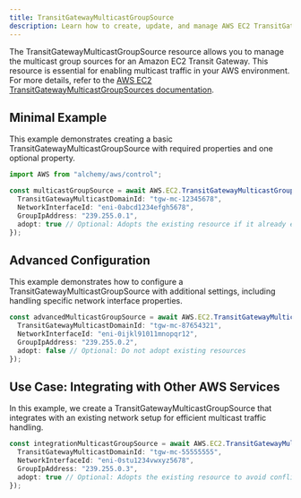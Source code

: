 ```yaml
---
title: TransitGatewayMulticastGroupSource
description: Learn how to create, update, and manage AWS EC2 TransitGatewayMulticastGroupSources using Alchemy Cloud Control.
---
```


The TransitGatewayMulticastGroupSource resource allows you to manage the multicast group sources for an Amazon EC2 Transit Gateway. This resource is essential for enabling multicast traffic in your AWS environment. For more details, refer to the [AWS EC2 TransitGatewayMulticastGroupSources documentation](https://docs.aws.amazon.com/ec2/latest/userguide/).

## Minimal Example

This example demonstrates creating a basic TransitGatewayMulticastGroupSource with required properties and one optional property.

```ts
import AWS from "alchemy/aws/control";

const multicastGroupSource = await AWS.EC2.TransitGatewayMulticastGroupSource("myMulticastGroupSource", {
  TransitGatewayMulticastDomainId: "tgw-mc-12345678",
  NetworkInterfaceId: "eni-0abcd1234efgh5678",
  GroupIpAddress: "239.255.0.1",
  adopt: true // Optional: Adopts the existing resource if it already exists
});
```

## Advanced Configuration

This example demonstrates how to configure a TransitGatewayMulticastGroupSource with additional settings, including handling specific network interface properties.

```ts
const advancedMulticastGroupSource = await AWS.EC2.TransitGatewayMulticastGroupSource("advancedMulticastGroupSource", {
  TransitGatewayMulticastDomainId: "tgw-mc-87654321",
  NetworkInterfaceId: "eni-0ijkl91011mnopqr12",
  GroupIpAddress: "239.255.0.2",
  adopt: false // Optional: Do not adopt existing resources
});
```

## Use Case: Integrating with Other AWS Services

In this example, we create a TransitGatewayMulticastGroupSource that integrates with an existing network setup for efficient multicast traffic handling.

```ts
const integrationMulticastGroupSource = await AWS.EC2.TransitGatewayMulticastGroupSource("integrationMulticastGroupSource", {
  TransitGatewayMulticastDomainId: "tgw-mc-55555555",
  NetworkInterfaceId: "eni-0stu1234vwxyz5678",
  GroupIpAddress: "239.255.0.3",
  adopt: true // Optional: Adopts the existing resource to avoid conflicts
});
```